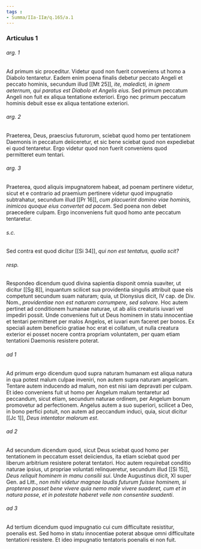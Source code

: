 ```yaml
---
tags : 
- Summa/IIa-IIæ/q.165/a.1
---
```


### Articulus 1

###### arg. 1
Ad primum sic proceditur. Videtur quod non fuerit conveniens ut homo a Diabolo tentaretur. Eadem enim poena finalis debetur peccato Angeli et peccato hominis, secundum illud [[Mt 25]], *ite, maledicti, in ignem aeternum, qui paratus est Diabolo et Angelis eius*. Sed primum peccatum Angeli non fuit ex aliqua tentatione exteriori. Ergo nec primum peccatum hominis debuit esse ex aliqua tentatione exteriori.

###### arg. 2
Praeterea, Deus, praescius futurorum, sciebat quod homo per tentationem Daemonis in peccatum deiiceretur, et sic bene sciebat quod non expediebat ei quod tentaretur. Ergo videtur quod non fuerit conveniens quod permitteret eum tentari.

###### arg. 3
Praeterea, quod aliquis impugnatorem habeat, ad poenam pertinere videtur, sicut et e contrario ad praemium pertinere videtur quod impugnatio subtrahatur, secundum illud [[Pr 16]], *cum placuerint domino viae hominis, inimicos quoque eius convertet ad pacem*. Sed poena non debet praecedere culpam. Ergo inconveniens fuit quod homo ante peccatum tentaretur.

###### s.c.
Sed contra est quod dicitur [[Si 34]], *qui non est tentatus, qualia scit?*

###### resp.
Respondeo dicendum quod divina sapientia disponit omnia suaviter, ut dicitur [[Sg 8]], inquantum scilicet sua providentia singulis attribuit quae eis competunt secundum suam naturam; quia, ut Dionysius dicit, IV cap. de Div. Nom., *providentiae non est naturam corrumpere, sed salvare*. Hoc autem pertinet ad conditionem humanae naturae, ut ab aliis creaturis iuvari vel impediri possit. Unde conveniens fuit ut Deus hominem in statu innocentiae et tentari permitteret per malos Angelos, et iuvari eum faceret per bonos. Ex speciali autem beneficio gratiae hoc erat ei collatum, ut nulla creatura exterior ei posset nocere contra propriam voluntatem, per quam etiam tentationi Daemonis resistere poterat.

###### ad 1
Ad primum ergo dicendum quod supra naturam humanam est aliqua natura in qua potest malum culpae inveniri, non autem supra naturam angelicam. Tentare autem inducendo ad malum, non est nisi iam depravati per culpam. Et ideo conveniens fuit ut homo per Angelum malum tentaretur ad peccandum, sicut etiam, secundum naturae ordinem, per Angelum bonum promovetur ad perfectionem. Angelus autem a suo superiori, scilicet a Deo, in bono perfici potuit, non autem ad peccandum induci, quia, sicut dicitur [[Jc 1]], *Deus intentator malorum est*.

###### ad 2
Ad secundum dicendum quod, sicut Deus sciebat quod homo per tentationem in peccatum esset deiiciendus, ita etiam sciebat quod per liberum arbitrium resistere poterat tentatori. Hoc autem requirebat conditio naturae ipsius, ut propriae voluntati relinqueretur, secundum illud [[Si 15]], *Deus reliquit hominem in manu consilii sui*. Unde Augustinus dicit, XI super Gen. ad Litt., *non mihi videtur magnae laudis futurum fuisse hominem, si propterea posset bene vivere quia nemo male vivere suaderet, cum et in natura posse, et in potestate haberet velle non consentire suadenti*.

###### ad 3
Ad tertium dicendum quod impugnatio cui cum difficultate resistitur, poenalis est. Sed homo in statu innocentiae poterat absque omni difficultate tentationi resistere. Et ideo impugnatio tentatoris poenalis ei non fuit.

